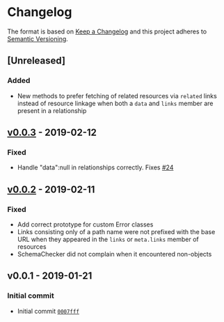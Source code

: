 # Changelog

The format is based on [Keep a Changelog](http://keepachangelog.com/en/1.0.0/)
and this project adheres to [Semantic Versioning](http://semver.org/spec/v2.0.0.html).

## [Unreleased]

### Added

- New methods to prefer fetching of related resources via `related` links instead of resource linkage when both a `data` and `links` member are present in a relationship

## [v0.0.3](https://github.com/muellerbbm-vas/grivet/compare/v0.0.2...v0.0.3) - 2019-02-12

### Fixed

- Handle "data":null in relationships correctly. Fixes [#24](https://github.com/muellerbbm-vas/grivet/issues/24)

## [v0.0.2](https://github.com/muellerbbm-vas/grivet/compare/v0.0.1...v0.0.2) - 2019-02-11

### Fixed

- Add correct prototype for custom Error classes
- Links consisting only of a path name were not prefixed with the base URL when they appeared in the `links` or `meta.links` member of resources
- SchemaChecker did not complain when it encountered non-objects

## v0.0.1 - 2019-01-21

### Initial commit

- Initial commit [`0007fff`](https://github.com/muellerbbm-vas/grivet/commit/0007fff0150f51842ed88d15346865df03fddf27)

